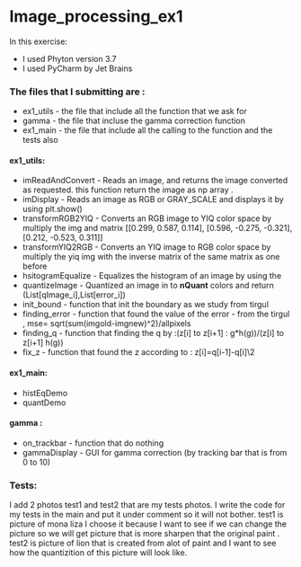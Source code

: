 # Image_processing_ex1
In this exercise:
* I used Phyton version 3.7
* I used PyCharm by Jet Brains

### The files that I submitting are : 
* ex1_utils - the file that include all the function that we ask for 
* gamma - the file that incluse the gamma correction function 
* ex1_main - the file that include all the calling to the function and the tests also

#### ex1_utils:
* imReadAndConvert - Reads an image, and returns the image converted as requested. 
this function return the image as np array . 
* imDisplay - Reads an image as RGB or GRAY_SCALE and displays it by using plt.show()
* transformRGB2YIQ - Converts an RGB image to YIQ color space by multiply the img and matrix
[[0.299, 0.587, 0.114],
[0.596, -0.275, -0.321],
[0.212, -0.523, 0.311]]
* transformYIQ2RGB - Converts an YIQ image to RGB color space by multiply the yiq img with the inverse matrix
of the same matrix as one before
* hsitogramEqualize - Equalizes the histogram of an image by using the
* quantizeImage - Quantized an image in to **nQuant** colors and return (List[qImage_i],List[error_i])
* init_bound - function that init the boundary as we study from tirgul
* finding_error -  function that found the value of the error - from the tirgul , mse= sqrt(sum(imgold-imgnew)^2)/allpixels
* finding_q -  function that finding the q by :(z[i] to z[i+1] : g*h(g))/(z[i] to z[i+1] h(g))
* fix_z - function that found the z according to : z[i]=q[i-1]-q[i]\2
  
#### ex1_main:
* histEqDemo 
* quantDemo
  
#### gamma :
* on_trackbar - function that do nothing
* gammaDisplay - GUI for gamma correction (by tracking bar that is from 0 to 10) 

### Tests:
I add 2 photos test1 and test2 that are my tests photos. 
I write the code for my tests in the main and put it under comment so it will 
not bother. test1 is picture of mona liza I choose it because I want to see if we can change the picture so we will get picture that is more sharpen that the 
original paint . test2 is picture of lion that is created from alot of paint and I want to see how the quantizition of this picture will look like. 

